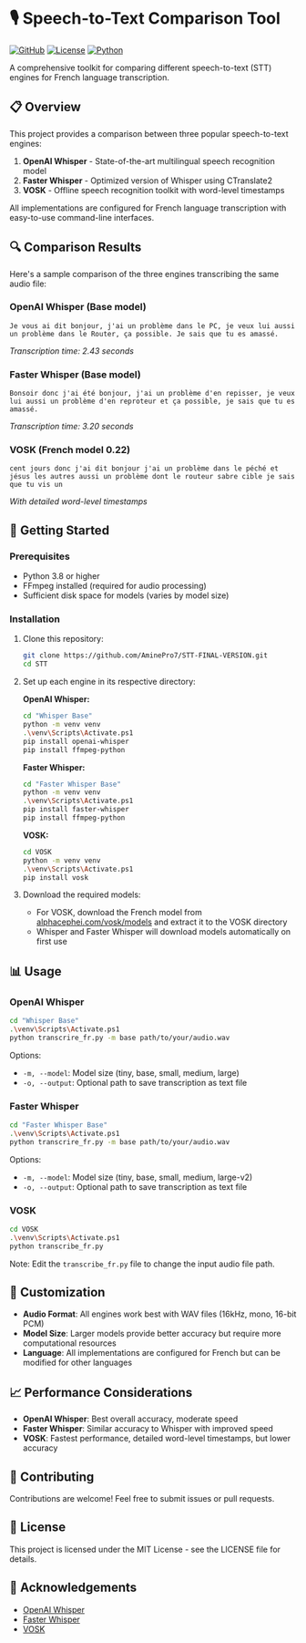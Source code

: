# 🎙️ Speech-to-Text Comparison Tool

[![GitHub](https://img.shields.io/badge/GitHub-AminePro7-blue?style=flat&logo=github)](https://github.com/AminePro7)
[![License](https://img.shields.io/badge/License-MIT-green.svg)](LICENSE)
[![Python](https://img.shields.io/badge/Python-3.8%2B-blue?style=flat&logo=python)](https://www.python.org/)

A comprehensive toolkit for comparing different speech-to-text (STT) engines for French language transcription.

## 📋 Overview

This project provides a comparison between three popular speech-to-text engines:

1. **OpenAI Whisper** - State-of-the-art multilingual speech recognition model
2. **Faster Whisper** - Optimized version of Whisper using CTranslate2
3. **VOSK** - Offline speech recognition toolkit with word-level timestamps

All implementations are configured for French language transcription with easy-to-use command-line interfaces.

## 🔍 Comparison Results

Here's a sample comparison of the three engines transcribing the same audio file:

### OpenAI Whisper (Base model)
```
Je vous ai dit bonjour, j'ai un problème dans le PC, je veux lui aussi un problème dans le Router, ça possible. Je sais que tu es amassé.
```
*Transcription time: 2.43 seconds*

### Faster Whisper (Base model)
```
Bonsoir donc j'ai été bonjour, j'ai un problème d'en repisser, je veux lui aussi un problème d'en reproteur et ça possible, je sais que tu es amassé.
```
*Transcription time: 3.20 seconds*

### VOSK (French model 0.22)
```
cent jours donc j'ai dit bonjour j'ai un problème dans le péché et jésus les autres aussi un problème dont le routeur sabre cible je sais que tu vis un
```
*With detailed word-level timestamps*

## 🚀 Getting Started

### Prerequisites

- Python 3.8 or higher
- FFmpeg installed (required for audio processing)
- Sufficient disk space for models (varies by model size)

### Installation

1. Clone this repository:
   ```bash
   git clone https://github.com/AminePro7/STT-FINAL-VERSION.git
   cd STT
   ```

2. Set up each engine in its respective directory:

   **OpenAI Whisper:**
   ```bash
   cd "Whisper Base"
   python -m venv venv
   .\venv\Scripts\Activate.ps1
   pip install openai-whisper
   pip install ffmpeg-python
   ```

   **Faster Whisper:**
   ```bash
   cd "Faster Whisper Base"
   python -m venv venv
   .\venv\Scripts\Activate.ps1
   pip install faster-whisper
   pip install ffmpeg-python
   ```

   **VOSK:**
   ```bash
   cd VOSK
   python -m venv venv
   .\venv\Scripts\Activate.ps1
   pip install vosk
   ```

3. Download the required models:
   - For VOSK, download the French model from [alphacephei.com/vosk/models](https://alphacephei.com/vosk/models) and extract it to the VOSK directory
   - Whisper and Faster Whisper will download models automatically on first use

## 📊 Usage

### OpenAI Whisper

```bash
cd "Whisper Base"
.\venv\Scripts\Activate.ps1
python transcrire_fr.py -m base path/to/your/audio.wav
```

Options:
- `-m, --model`: Model size (tiny, base, small, medium, large)
- `-o, --output`: Optional path to save transcription as text file

### Faster Whisper

```bash
cd "Faster Whisper Base"
.\venv\Scripts\Activate.ps1
python transcrire_fr.py -m base path/to/your/audio.wav
```

Options:
- `-m, --model`: Model size (tiny, base, small, medium, large-v2)
- `-o, --output`: Optional path to save transcription as text file

### VOSK

```bash
cd VOSK
.\venv\Scripts\Activate.ps1
python transcribe_fr.py
```

Note: Edit the `transcribe_fr.py` file to change the input audio file path.

## 🔧 Customization

- **Audio Format**: All engines work best with WAV files (16kHz, mono, 16-bit PCM)
- **Model Size**: Larger models provide better accuracy but require more computational resources
- **Language**: All implementations are configured for French but can be modified for other languages

## 📈 Performance Considerations

- **OpenAI Whisper**: Best overall accuracy, moderate speed
- **Faster Whisper**: Similar accuracy to Whisper with improved speed
- **VOSK**: Fastest performance, detailed word-level timestamps, but lower accuracy

## 🤝 Contributing

Contributions are welcome! Feel free to submit issues or pull requests.

## 📄 License

This project is licensed under the MIT License - see the LICENSE file for details.

## 🙏 Acknowledgements

- [OpenAI Whisper](https://github.com/openai/whisper)
- [Faster Whisper](https://github.com/guillaumekln/faster-whisper)
- [VOSK](https://github.com/alphacep/vosk-api)
